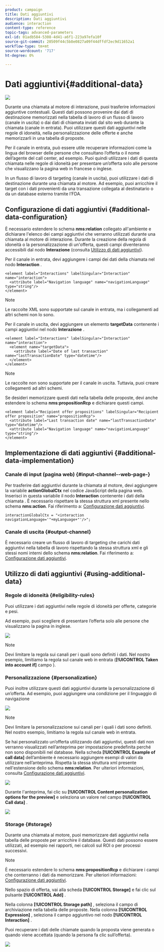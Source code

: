 ```yaml
---
product: campaign
title: Dati aggiuntivi
description: Dati aggiuntivi
audience: interaction
content-type: reference
topic-tags: advanced-parameters
exl-id: 01adb584-5308-4d41-a6f1-223a97efa10f
source-git-commit: 20509f44c5b8e0827a09f44dffdf2ec9d11652a1
workflow-type: tm+mt
source-wordcount: '717'
ht-degree: 0%

---
```


# Dati aggiuntivi{#additional-data}

![](../../assets/v7-only.svg)

Durante una chiamata al motore di interazione, puoi trasferire informazioni aggiuntive contestuali. Questi dati possono provenire dai dati di destinazione memorizzati nella tabella di lavoro di un flusso di lavoro (canale in uscita) o dai dati di chiamata inviati dal sito web durante la chiamata (canale in entrata). Puoi utilizzare questi dati aggiuntivi nelle regole di idoneità, nella personalizzazione delle offerte e anche memorizzarli in una tabella di proposte.

Per il canale in entrata, può essere utile recuperare informazioni come la lingua del browser delle persone che consultano l’offerta o il nome dell’agente del call center, ad esempio. Puoi quindi utilizzare i dati di questa chiamata nelle regole di idoneità per presentare un’offerta solo alle persone che visualizzano la pagina web in francese o inglese.

In un flusso di lavoro di targeting (canale in uscita), puoi utilizzare i dati di destinazione durante una chiamata al motore. Ad esempio, puoi arricchire il target con i dati provenienti da una transazione collegata al destinatario o da un database esterno tramite l’FDA.

## Configurazione di dati aggiuntivi {#additional-data-configuration}

È necessario estendere lo schema **nms:relation** collegato all&#39;ambiente e dichiarare l&#39;elenco dei campi aggiuntivi che verranno utilizzati durante una chiamata al motore di interazione. Durante la creazione della regola di idoneità o la personalizzazione di un&#39;offerta, questi campi diventeranno accessibili dal nodo **Interazione** (consulta [Utilizzo di dati aggiuntivi](#using-additional-data)).

Per il canale in entrata, devi aggiungere i campi dei dati della chiamata nel nodo **Interaction** .

```
<element label="Interactions" labelSingular="Interaction" name="interaction">
  <attribute label="Navigation language" name="navigationLanguage" type="string"/>
</element>
```

>[!NOTE]
>
>Le raccolte XML sono supportate sul canale in entrata, ma i collegamenti ad altri schemi non lo sono.

Per il canale in uscita, devi aggiungere un elemento **targetData** contenente i campi aggiuntivi nel nodo **Interazione** .

```
<element label="Interactions" labelSingular="Interaction" name="interaction">
  <element name="targetData">
    <attribute label="Date of last transaction" name="lastTransactionDate" type="datetime"/>
  </element>
</element>
```

>[!NOTE]
>
>Le raccolte non sono supportate per il canale in uscita. Tuttavia, puoi creare collegamenti ad altri schemi.

Se desideri memorizzare questi dati nella tabella delle proposte, devi anche estendere lo schema **nms:propositionRcp** e dichiarare questi campi.

```
<element label="Recipient offer propositions" labelSingular="Recipient offer proposition" name="propositionRcp">
  <attribute label="Last transaction date" name="lastTransactionDate" type="datetime"/>
  <attribute label="Navigation language" name="navigationLanguage" type="string"/>
</element>
```

## Implementazione di dati aggiuntivi {#additional-data-implementation}

### Canale di input (pagina web) {#input-channel--web-page-}

Per trasferire dati aggiuntivi durante la chiamata al motore, devi aggiungere la variabile **actionGlobalCtx** nel codice JavaScript della pagina web. Inserisci in questa variabile il nodo **Interaction** contenente i dati della chiamata . È necessario rispettare la stessa struttura xml presente nello schema **nms:action**. Fai riferimento a: [Configurazione dati aggiuntivi](#additional-data-configuration).

```
interactionGlobalCtx = "<interaction navigationLanguage='"+myLanguage+"'/>";
```

### Canale di uscita {#output-channel}

È necessario creare un flusso di lavoro di targeting che carichi dati aggiuntivi nella tabella di lavoro rispettando la stessa struttura xml e gli stessi nomi interni dello schema **nms:relation**. Fai riferimento a: [Configurazione dati aggiuntivi](#additional-data-configuration).

## Utilizzo di dati aggiuntivi {#using-additional-data}

### Regole di idoneità {#eligibility-rules}

Puoi utilizzare i dati aggiuntivi nelle regole di idoneità per offerte, categorie e pesi.

Ad esempio, puoi scegliere di presentare l’offerta solo alle persone che visualizzano la pagina in inglese.

![](assets/ita_calldata_query.png)

>[!NOTE]
>
>Devi limitare la regola sui canali per i quali sono definiti i dati. Nel nostro esempio, limitiamo la regola sul canale web in entrata (**[!UICONTROL Taken into account if]** campo ).

### Personalizzazione {#personalization}

Puoi inoltre utilizzare questi dati aggiuntivi durante la personalizzazione di un’offerta. Ad esempio, puoi aggiungere una condizione per il linguaggio di navigazione

![](assets/ita_calldata_perso.png)

>[!NOTE]
>
>Devi limitare la personalizzazione sui canali per i quali i dati sono definiti. Nel nostro esempio, limitiamo la regola sul canale web in entrata.

Se hai personalizzato un’offerta utilizzando dati aggiuntivi, questi dati non verranno visualizzati nell’anteprima per impostazione predefinita perché non sono disponibili nel database. Nella scheda **[!UICONTROL Example of call data]** dell’ambiente è necessario aggiungere esempi di valori da utilizzare nell’anteprima. Rispetta la stessa struttura xml presente nell&#39;estensione dello schema **nms:relation**. Per ulteriori informazioni, consulta [Configurazione dati aggiuntivi](#additional-data-configuration).

![](assets/ita_calldata_preview.png)

Durante l&#39;anteprima, fai clic su **[!UICONTROL Content personalization options for the preview]** e seleziona un valore nel campo **[!UICONTROL Call data]** .

![](assets/ita_calldata_preview2.png)

### Storage {#storage}

Durante una chiamata al motore, puoi memorizzare dati aggiuntivi nella tabella delle proposte per arricchire il database. Questi dati possono essere utilizzati, ad esempio nei rapporti, nei calcoli sul ROI o per processi successivi.

>[!NOTE]
>
>È necessario estendere lo schema **nms:propositionRcp** e dichiarare i campi che conterranno i dati da memorizzare. Per ulteriori informazioni: [Configurazione dati aggiuntivi](#additional-data-configuration).

Nello spazio di offerta, vai alla scheda **[!UICONTROL Storage]** e fai clic sul pulsante **[!UICONTROL Add]** .

Nella colonna **[!UICONTROL Storage path]** , seleziona il campo di archiviazione nella tabella delle proposte. Nella colonna **[!UICONTROL Expression]** , seleziona il campo aggiuntivo nel nodo **[!UICONTROL Interaction]** .

Puoi recuperare i dati delle chiamate quando la proposta viene generata o quando viene accettata (quando la persona fa clic sull’offerta).

![](assets/ita_calldata_storage.png)
